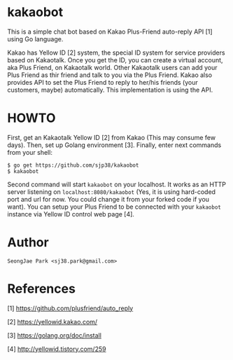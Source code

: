 kakaobot
========

This is a simple chat bot based on Kakao Plus-Friend auto-reply API [1] using
Go language.

Kakao has Yellow ID [2] system, the special ID system for service providers
based on Kakaotalk.  Once you get the ID, you can create a virtual account, aka
Plus Friend, on Kakaotalk world.  Other Kakaotalk users can add your Plus
Friend as thir friend and talk to you via the Plus Friend.  Kakao also provides
API to set the Plus Friend to reply to her/his friends (your customers, maybe)
automatically.  This implementation is using the API.


HOWTO
=====

First, get an Kakaotalk Yellow ID [2] from Kakao (This may consume few days).
Then, set up Golang environment [3].
Finally, enter next commands from your shell:
```
$ go get https://github.com/sjp38/kakaobot
$ kakaobot
```

Second command will start `kakaobot` on your localhost.  It works as an HTTP
server listening on `localhost:8080/kakaobot`  (Yes, it is using hard-coded
port and url for now.  You could change it from your forked code if you want).
You can setup your Plus Friend to be connected with your `kakaobot` instance
via Yellow ID control web page [4].


Author
======

`SeongJae Park <sj38.park@gmail.com>`


References
==========

[1] https://github.com/plusfriend/auto_reply

[2] https://yellowid.kakao.com/

[3] https://golang.org/doc/install

[4] http://yellowid.tistory.com/259
